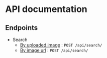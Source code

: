 # API documentation

## Endpoints
* Search
  * [By uploaded image](search_image_upload.md) : `POST /api/search/`
  * [By image url](search_image_url.md) : `POST /api/search/`
